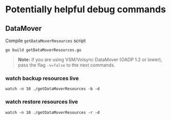 # Potentially helpful debug commands

## DataMover

Compile `getDataMoverResources` script
```
go build getDataMoverResources.go
```

> **Note:** if you are using VSM/Volsync DataMover (OADP 1.2 or lower), pass the flag `-v=false` to the next commands.

### watch backup resources live

```
watch -n 10 ./getDataMoverResources -b -d
```

### watch restore resources live

```
watch -n 10 ./getDataMoverResources -r -d
```
